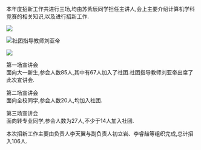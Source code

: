 本年度招新工作共进行三场,均由苏紫辰同学担任主讲人,会上主要介绍计算机学科竞赛的相关知识,以及进行招新工作.

![](https://s2.loli.net/2024/11/12/7VTUvFzormOxseJ.png)

![社团指导教师刘亚帝](https://s2.loli.net/2024/11/12/u5Rav69JCcyDlqx.png)

![](https://s2.loli.net/2024/11/12/y58equHdmYfwSDU.png)

第一场宣讲会  
面向大一新生,参会人数85人,其中有67人加入了社团.社团指导教师刘亚帝出席了此次宣讲会.

第二场宣讲会  
面向全校同学,参会人数20人,均加入社团.

第三场宣讲会  
面向转专业同学,参会人数为27人,不少于14人加入社团.

本次招新工作主要由负责人李天翼与副负责人初立岩、李睿喆等组织完成,总计招入106人.





